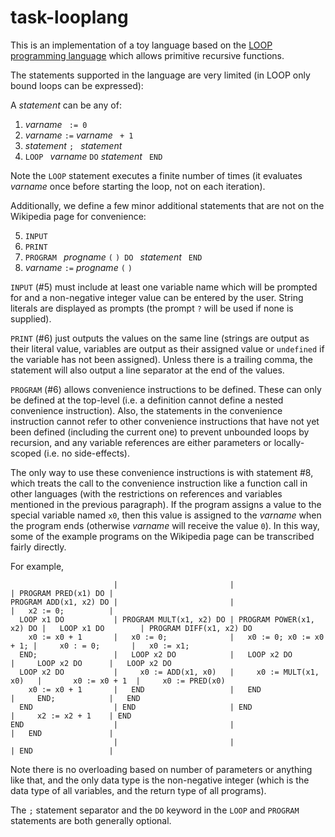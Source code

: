 # task-looplang

This is an implementation of a toy language based on the
[LOOP programming language](https://en.wikipedia.org/wiki/LOOP_%28programming_language%29)
which allows primitive recursive functions.

The statements supported in the language are very limited (in LOOP only bound loops can be expressed):

A _statement_ can be any of:
1. _varname_ ` := 0`
2. _varname_ ` := ` _varname_ ` + 1`
3. _statement_ `; ` _statement_
4. `LOOP ` _varname_ ` DO ` _statement_ ` END`

Note the `LOOP` statement executes a finite number of times (it evaluates _varname_ once before starting the loop, not
on each iteration).

Additionally, we define a few minor additional statements that are not on the Wikipedia page for convenience:

5. `INPUT ` _<comma-separated list of strings and variables>_
6. `PRINT ` _<comma-separated list of strings and variables>_
7. `PROGRAM ` _progname_ `(` _<comma-separated list of parameters>_ `) DO ` _statement_ ` END`
8. _varname_ ` := ` _progname_ `(` _<comma-separated list of arguments>_ `)`

`INPUT` (#5) must include at least one variable name which will be prompted for and a non-negative integer value can be
entered by the user. String literals are displayed as prompts (the prompt `?` will be used if none is supplied).

`PRINT` (#6) just outputs the values on the same line (strings are output as their literal value, variables are output
as their assigned value or `undefined` if the variable has not been assigned). Unless there is a trailing comma, the
statement will also output a line separator at the end of the values.

`PROGRAM` (#6) allows convenience instructions to be defined. These can only be defined at the top-level (i.e. a
definition cannot define a nested convenience instruction). Also, the statements in the convenience instruction cannot
refer to other convenience instructions that have not yet been defined (including the current one) to prevent unbounded
loops by recursion, and any variable references are either parameters or locally-scoped (i.e. no side-effects).

The only way to use these convenience instructions is with statement #8, which treats the call to the convenience
instruction like a function call in other languages (with the restrictions on references and variables mentioned in the
previous paragraph). If the program assigns a value to the special variable named `x0`, then this value is assigned to
the _varname_ when the program ends (otherwise _varname_ will receive the value `0`). In this way, some of the example
programs on the Wikipedia page can be transcribed fairly directly.

For example,

```
                       |                         |                          | PROGRAM PRED(x1) DO |
PROGRAM ADD(x1, x2) DO |                         |                          |   x2 := 0;          |
  LOOP x1 DO           | PROGRAM MULT(x1, x2) DO | PROGRAM POWER(x1, x2) DO |   LOOP x1 DO        | PROGRAM DIFF(x1, x2) DO
    x0 := x0 + 1       |   x0 := 0;              |   x0 := 0; x0 := x0 + 1; |     x0 : = 0;       |   x0 := x1;
  END;                 |   LOOP x2 DO            |   LOOP x2 DO             |     LOOP x2 DO      |   LOOP x2 DO
  LOOP x2 DO           |     x0 := ADD(x1, x0)   |     x0 := MULT(x1, x0)   |       x0 := x0 + 1  |     x0 := PRED(x0)
    x0 := x0 + 1       |   END                   |   END                    |     END;            |   END
  END                  | END                     | END                      |     x2 := x2 + 1    | END
END                    |                         |                          |   END               |
                       |                         |                          | END                 |
```

Note there is no overloading based on number of parameters or anything like that, and the only data type is the
non-negative integer (which is the data type of all variables, and the return type of all programs).

The `;` statement separator and the `DO` keyword in the `LOOP` and `PROGRAM` statements are both generally optional.